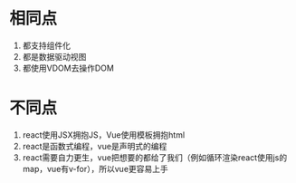 # 相同点
1. 都支持组件化
2. 都是数据驱动视图
3. 都使用VDOM去操作DOM

# 不同点
1. react使用JSX拥抱JS，Vue使用模板拥抱html
2. react是函数式编程，vue是声明式的编程
3. react需要自力更生，vue把想要的都给了我们（例如循环渲染react使用js的map，vue有v-for），所以vue更容易上手